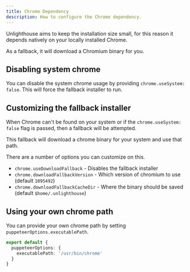 ```yaml
---
title: Chrome Dependency
description: How to configure the Chrome dependency.
---
```


Unlighthouse aims to keep the installation size small, for this reason it depends natively on your locally installed
Chrome.

As a fallback, it will download a Chromium binary for you.

## Disabling system chrome

You can disable the system chrome usage by providing `chrome.useSystem: false`. This will force the fallback installer to run.

## Customizing the fallback installer

When Chrome can't be found on your system or if the `chrome.useSystem: false` flag is passed, then a fallback will be attempted.

This fallback will download a chrome binary for your system and use that path.

There are a number of options you can customize on this.

- `chrome.useDownloadFallback` - Disables the fallback installer
- `chrome.downloadFallbackVersion` - Which version of chromium to use (default `1095492`)
- `chrome.downloadFallbackCacheDir` - Where the binary should be saved (default `$home/.unlighthouse`)

## Using your own chrome path

You can provide your own chrome path by setting `puppeteerOptions.executablePath`.

```ts
export default {
  puppeteerOptions: {
    executablePath: '/usr/bin/chrome'
  }
}
```
